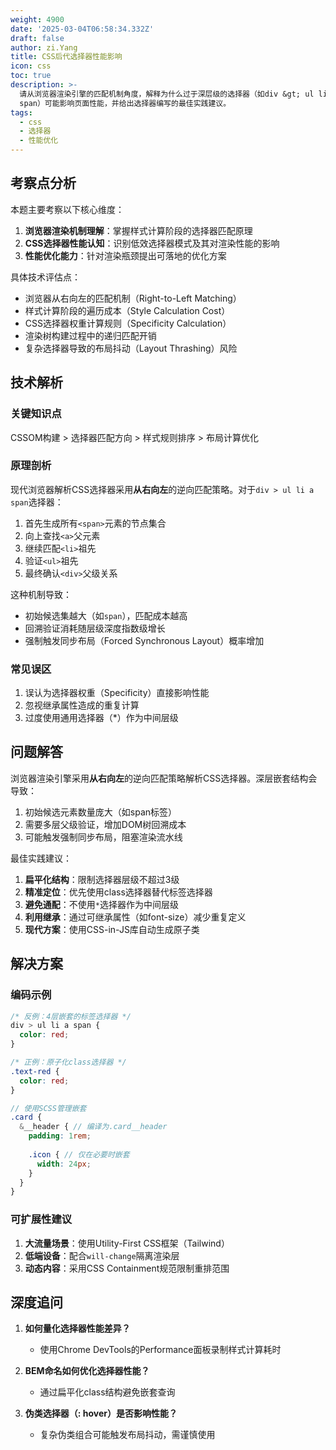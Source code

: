 ```yaml
---
weight: 4900
date: '2025-03-04T06:58:34.332Z'
draft: false
author: zi.Yang
title: CSS后代选择器性能影响
icon: css
toc: true
description: >-
  请从浏览器渲染引擎的匹配机制角度，解释为什么过于深层级的选择器（如div &gt; ul li a
  span）可能影响页面性能，并给出选择器编写的最佳实践建议。
tags:
  - css
  - 选择器
  - 性能优化
---
```


## 考察点分析

本题主要考察以下核心维度：

1. **浏览器渲染机制理解**：掌握样式计算阶段的选择器匹配原理
2. **CSS选择器性能认知**：识别低效选择器模式及其对渲染性能的影响
3. **性能优化能力**：针对渲染瓶颈提出可落地的优化方案

具体技术评估点：

- 浏览器从右向左的匹配机制（Right-to-Left Matching）
- 样式计算阶段的遍历成本（Style Calculation Cost）
- CSS选择器权重计算规则（Specificity Calculation）
- 渲染树构建过程中的递归匹配开销
- 复杂选择器导致的布局抖动（Layout Thrashing）风险

## 技术解析

### 关键知识点

CSSOM构建 > 选择器匹配方向 > 样式规则排序 > 布局计算优化

### 原理剖析

现代浏览器解析CSS选择器采用**从右向左**的逆向匹配策略。对于`div > ul li a span`选择器：

1. 首先生成所有`<span>`元素的节点集合
2. 向上查找`<a>`父元素
3. 继续匹配`<li>`祖先
4. 验证`<ul>`祖先
5. 最终确认`<div>`父级关系

这种机制导致：

- 初始候选集越大（如`span`），匹配成本越高
- 回溯验证消耗随层级深度指数级增长
- 强制触发同步布局（Forced Synchronous Layout）概率增加

### 常见误区

1. 误认为选择器权重（Specificity）直接影响性能
2. 忽视继承属性造成的重复计算
3. 过度使用通用选择器（*）作为中间层级

## 问题解答

浏览器渲染引擎采用**从右向左**的逆向匹配策略解析CSS选择器。深层嵌套结构会导致：

1. 初始候选元素数量庞大（如span标签）
2. 需要多层父级验证，增加DOM树回溯成本
3. 可能触发强制同步布局，阻塞渲染流水线

最佳实践建议：

1. **扁平化结构**：限制选择器层级不超过3级
2. **精准定位**：优先使用class选择器替代标签选择器
3. **避免通配**：不使用`*`选择器作为中间层级
4. **利用继承**：通过可继承属性（如font-size）减少重复定义
5. **现代方案**：使用CSS-in-JS库自动生成原子类

## 解决方案

### 编码示例

```css
/* 反例：4层嵌套的标签选择器 */
div > ul li a span {
  color: red;
}

/* 正例：原子化class选择器 */
.text-red {
  color: red;
}
```

```scss
// 使用SCSS管理嵌套
.card {
  &__header { // 编译为.card__header
    padding: 1rem;
    
    .icon { // 仅在必要时嵌套
      width: 24px;
    }
  }
}
```

### 可扩展性建议

1. **大流量场景**：使用Utility-First CSS框架（Tailwind）
2. **低端设备**：配合`will-change`隔离渲染层
3. **动态内容**：采用CSS Containment规范限制重排范围

## 深度追问

1. **如何量化选择器性能差异？**
   - 使用Chrome DevTools的Performance面板录制样式计算耗时

2. **BEM命名如何优化选择器性能？**
   - 通过扁平化class结构避免嵌套查询

3. **伪类选择器（: hover）是否影响性能？**
   - 复杂伪类组合可能触发布局抖动，需谨慎使用
